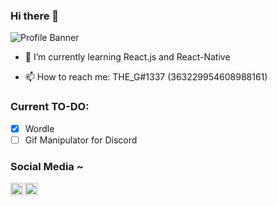 ### Hi there 👋

<!--
**THEG77/THEG77** is a ✨ _special_ ✨ repository because its `README.md` (this file) appears on your GitHub profile.

Here are some ideas to get you started:

- 🔭 I’m currently working on ...
- 🌱 I’m currently learning ...
- 👯 I’m looking to collaborate on ...
- 🤔 I’m looking for help with ...
- 💬 Ask me about ...
- 📫 How to reach me: ...
- 😄 Pronouns: ...
- ⚡ Fun fact: ...
-->
<!-- <img width="1000"  alt="Profile Banner" src="https://user-images.githubusercontent.com/48765068/156937433-a13cbc22-85d9-4ebd-b1cd-22fce2422195.gif"> -->
<img   alt="Profile Banner" src="https://user-images.githubusercontent.com/48765068/156937756-e04a4c4d-2956-4bce-918b-dec25b826e2d.gif">
<!-- ![Ujjwal devre](https://user-images.githubusercontent.com/48765068/156937433-a13cbc22-85d9-4ebd-b1cd-22fce2422195.gif) -->

- 🌱 I’m currently learning React.js and React-Native

- 📫 How to reach me: THE_G#1337 (363229954608988161)

### Current TO-DO:
- [x] Wordle
- [ ] Gif Manipulator for Discord

<h3 align="left">Social Media ~</h3>
<a href="https://discord.com/users/823114239534170143">
  <img align="left" alt="Discord" width="20px" src="https://cdn-icons-png.flaticon.com/128/2111/2111370.png" />
</a>

<a href="https://open.spotify.com/user/ockrtaqqhy79vw9o2ly29drk1">
  <img align="left" alt="Spotify" width="20px" src="https://cdn-icons-png.flaticon.com/128/174/174872.png" />
</a>
